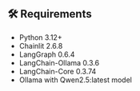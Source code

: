 ## 🛠 Requirements
- Python 3.12+
- Chainlit 2.6.8
- LangGraph 0.6.4
- LangChain-Ollama 0.3.6
- LangChain-Core 0.3.74
- Ollama with Qwen2.5:latest model
